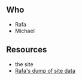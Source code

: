 ## Who

- Rafa
- Michael

## Resources

- the site
- [Rafa's dump of site data](https://github.com/geografa/urbanedibles/blob/master/urbanedibles-dump.geojson)
